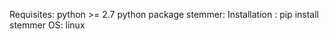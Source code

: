 Requisites:
 python >= 2.7
 python package stemmer:
    Installation : pip install stemmer
OS: linux





